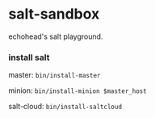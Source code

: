 
salt-sandbox
============

echohead's salt playground.

### install salt

master: `bin/install-master`

minion: `bin/install-minion $master_host`

salt-cloud: `bin/install-saltcloud`
